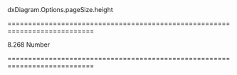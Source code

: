 <!--id-->dxDiagram.Options.pageSize.height<!--/id-->
===========================================================================
<!--default-->8.268<!--/default-->
<!--type-->Number<!--/type-->
===========================================================================

<!--shortDescription-->

<!--/shortDescription-->

<!--fullDescription-->

<!--/fullDescription-->